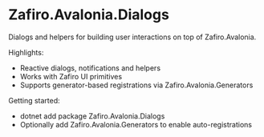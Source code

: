 # Zafiro.Avalonia.Dialogs

Dialogs and helpers for building user interactions on top of Zafiro.Avalonia.

Highlights:
- Reactive dialogs, notifications and helpers
- Works with Zafiro UI primitives
- Supports generator-based registrations via Zafiro.Avalonia.Generators

Getting started:
- dotnet add package Zafiro.Avalonia.Dialogs
- Optionally add Zafiro.Avalonia.Generators to enable auto-registrations
